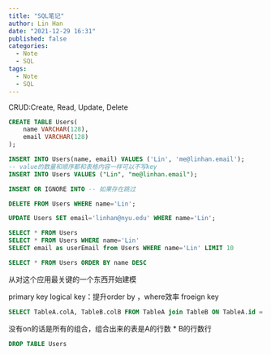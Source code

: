```yaml
---
title: "SQL笔记"
author: Lin Han
date: "2021-12-29 16:31"
published: false
categories:
  - Note
  - SQL
tags:
  - Note
  - SQL
---
```

CRUD:Create, Read, Update, Delete
```sql
CREATE TABLE Users(
	name VARCHAR(128),
	email VARCHAR(128)
);
```
[//]: # (TODO:外键，主键，逻辑主键...)

```sql
INSERT INTO Users(name, email) VALUES ('Lin', 'me@linhan.email');
-- value的数量和顺序都和表格内容一样可以不写key
INSERT INTO Users VALUES ("Lin", "me@linhan.email");

INSERT OR IGNORE INTO -- 如果存在跳过
```
[//]: # (TODO: '' 和 "" 什么区别)


```sql
DELETE FROM Users WHERE name='Lin';
```

```sql
UPDATE Users SET email='linhan@nyu.edu' WHERE name='Lin';
```

```sql
SELECT * FROM Users
SELECT * FROM Users WHERE name='Lin'
SELECT email as userEmail from Users WHERE name='Lin' LIMIT 10

SELECT * FROM Users ORDER BY name DESC
```


从对这个应用最关键的一个东西开始建模

primary key
logical key：提升order by ，where效率
froeign key


```sql
SELECT TableA.colA, TableB.colB FROM TableA join TableB ON TableA.id = TableB.foreign_key

```
没有on的话是所有的组合，组合出来的表是A的行数 * B的行数行


```sql
DROP TABLE Users
```
